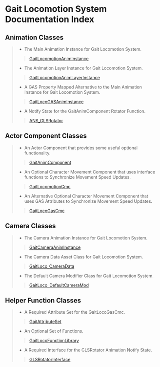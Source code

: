 # Gait Locomotion System Documentation Index

## Animation Classes
> - The Main Animation Instance for Gait Locomotion System.
>> [GaitLocomotionAnimInstance]()
>
> - The Animation Layer Instance for Gait Locomotion System. 
>> [GaitLocomotionAnimLayerInstance]()
>
> - A GAS Property Mapped Alternative to the Main Animation Instance for Gait Locomotion System.
>> [GaitLocoGASAnimInstance]()
>
> - A Notify State for the GaitAnimComponent Rotator Function.
>> [ANS_GLSRotator](https://github.com/GoliathGuitars/GaitLocomotionSystem/blob/main/Documentation/Animation/ANS_GLSRotator.md)

## Actor Component Classes
> - An Actor Component that provides some useful optional functionality.
>> [GaitAnimComponent]()
>
> - An Optional Character Movement Component that uses interface functions to Synchronize Movement Speed Updates.
>>  [GaitLocomotionCmc]()
>
> - An Alternative Optional Character Movement Component that uses GAS Attributes to Synchronize Movement Speed Updates.
>>  [GaitLocoGasCmc]()

## Camera Classes
> - The Camera Animation Instance for Gait Locomotion System.
>> [GaitCameraAnimInstance]()
>
> - The Camera Data Asset Class for Gait Locomotion System.
>> [GaitLoco_CameraData]()
>
> - The Default Camera Modifier Class for Gait Locomotion System.
>> [GaitLoco_DefaultCameraMod]()

## Helper Function Classes
> - A Required Attribute Set for the GaitLocoGasCmc.
>> [GaitAttributeSet]()
>
> - An Optional Set of Functions.
>> [GaitLocoFunctionLibrary](https://github.com/GoliathGuitars/GaitLocomotionSystem/blob/main/Documentation/HelperFunctionClasses/GaitLocoFunctionLibrary.md)
>
> - A Required Interface for the GLSRotator Animation Notify State.
>> [GLSRotatorInterface](https://github.com/GoliathGuitars/GaitLocomotionSystem/blob/main/Documentation/HelperFunctionClasses/GLSRotatorInterface.md)
>
